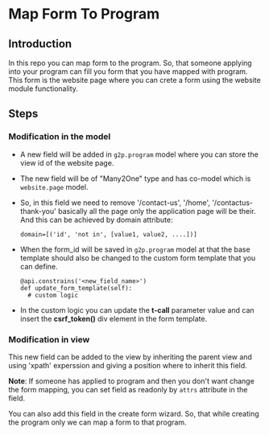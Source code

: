 # Map Form To Program

## Introduction
In this repo you can map form to the program. So, that someone applying into your program can fill you form that you have mapped with program. This form is the website page where you can crete a form using the website module functionality. 

## Steps

### Modification in the model
* A new field will be added in `g2p.program` model where you can store the view id of the website page.
* The new field will be of "Many2One" type and has co-model which is `website.page` model.
* So, in this field we need to remove '/contact-us', '/home', '/contactus-thank-you' basically all the page only the application page will be their. And this can be achieved by domain attribute:

      domain=[('id', 'not in', [value1, value2, ....])]
      
* When the form_id will be saved in `g2p.program` model at that the base template should also be changed to the custom form template that you can define.

      @api.constrains('<new_field_name>')
      def update_form_template(self):
        # custom logic

* In the custom logic you can update the __t-call__ parameter value and can insert the __csrf_token()__ div element in the form template.

### Modification in view
This new field can be added to the view by inheriting the parent view and using 'xpath' experssion and giving a position where to inherit this field. 

__Note__: If someone has applied to program and then you don't want change the form mapping, you can set field as readonly by `attrs` attribute in the field.

You can also add this field in the create form wizard. So, that while creating the program only we can map a form to that program.
